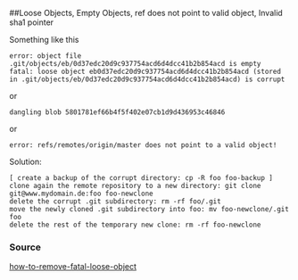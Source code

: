 ##Loose Objects, Empty Objects, ref does not point to valid object, Invalid sha1 pointer

Something like this
```
error: object file .git/objects/eb/0d37edc20d9c937754acd6d4dcc41b2b854acd is empty
fatal: loose object eb0d37edc20d9c937754acd6d4dcc41b2b854acd (stored in .git/objects/eb/0d37edc20d9c937754acd6d4dcc41b2b854acd) is corrupt
```
or
```
dangling blob 5801781ef66b4f5f402e07cb1d9d436953c46846
```
or
```
error: refs/remotes/origin/master does not point to a valid object!
```

Solution:
```
[ create a backup of the corrupt directory: cp -R foo foo-backup ]
clone again the remote repository to a new directory: git clone git@www.mydomain.de:foo foo-newclone
delete the corrupt .git subdirectory: rm -rf foo/.git
move the newly cloned .git subdirectory into foo: mv foo-newclone/.git foo
delete the rest of the temporary new clone: rm -rf foo-newclone
```

### Source

[how-to-remove-fatal-loose-object](http://stackoverflow.com/questions/11597003/how-to-remove-fatal-loose-object)
